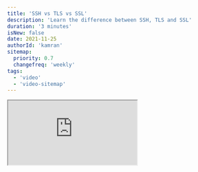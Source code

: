 ```yaml
---
title: 'SSH vs TLS vs SSL'
description: 'Learn the difference between SSH, TLS and SSL'
duration: '3 minutes'
isNew: false
date: 2021-11-25
authorId: 'kamran'
sitemap:
  priority: 0.7
  changefreq: 'weekly'
tags:
  - 'video'
  - 'video-sitemap'
---
```


<iframe class="w-full aspect-video mb-5" src="https://www.youtube.com/embed/k3rFFLmQCuY" title="SSH vs TLS vs SSL"></iframe>
